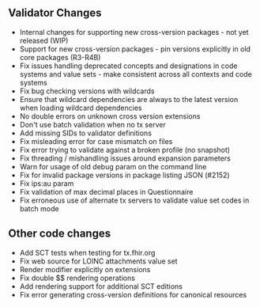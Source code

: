 ## Validator Changes

* Internal changes for supporting new cross-version packages - not yet released (WIP)
* Support for new cross-version packages - pin versions explicitly in old core packages (R3-R4B)
* Fix issues handling deprecated concepts and designations in code systems and value sets - make consistent across all contexts and code systems
* Fix bug checking versions with wildcards
* Ensure that wildcard dependencies are always to the latest version when loading wildcard dependencies
* No double errors on unknown cross version extensions
* Don't use batch validation when no tx server
* Add missing SIDs to validator definitions
* Fix misleading error for case mismatch on files
* Fix error trying to validate against a broken profile (no snapshot)
* Fix threading / mishandling issues around expansion parameters 
* Warn for usage of old debug param on the command line 
* Fix for invalid package versions in package listing JSON (#2152)
* Fix ips:au param
* Fix validation of max decimal places in Questionnaire
* Fix erroneous use of alternate tx servers to validate value set codes in batch mode

## Other code changes

* Add SCT tests when testing for tx.fhir.org
* Fix web source for LOINC attachments value set
* Render modifier explicitly on extensions
* Fix double $$ rendering operations
* Add rendering support for additional SCT editions
* Fix error generating cross-version definitions for canonical resources